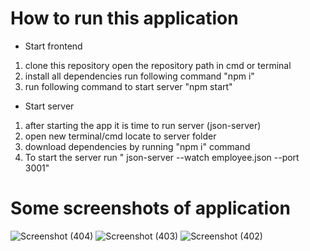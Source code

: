 # How to run this application
* Start frontend
1) clone this repository open the repository path in cmd or terminal
2) install all dependencies run following command "npm i"
3) run following command to start server "npm start"

* Start server
1) after starting the app it is time to run server (json-server)
2) open new terminal/cmd locate to server folder
3) download dependencies by running "npm i" command
4) To start the server run " json-server --watch employee.json --port 3001"

# Some screenshots of application

![Screenshot (404)](https://user-images.githubusercontent.com/45624770/136780460-405ddd4d-1c06-4031-a8c9-599c4e4703bb.png)
![Screenshot (403)](https://user-images.githubusercontent.com/45624770/136780582-700b9758-f099-404b-88c7-f5c81be75e66.png)
![Screenshot (402)](https://user-images.githubusercontent.com/45624770/136780618-d51c3daf-5741-4757-aaae-c7bd8bd9bf5e.png)
